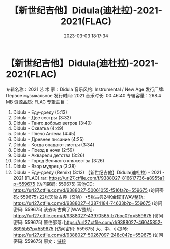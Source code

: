﻿---
title: 【新世纪吉他】Didula(迪杜拉)-2021-2021(FLAC)
date: 2023-03-03 18:17:34
categories: 古典音乐、新世纪、纯音雅乐
tags: 纯音雅乐
---
# 【新世纪吉他】Didula(迪杜拉)-2021-2021(FLAC)

专辑名称：2021
艺 术 家：Didula
音乐风格: Instrumental / New Age
发行厂牌: Первое музыкальное
发行时间: 2021
音乐时长: 00:46:40
专辑容量：268.4 MB
资源品质: FLAC
专辑曲目：
01. Didula - Еду-доеду (5:13)
02. Didula - Две сестры (3:32)
03. Didula - Танго добрых ветров (3:40)
04. Didula - Схватка (4:49)
05. Didula - Плечо Ангела (4:45)
06. Didula - Древнее писание (4:25)
07. Didula - Когда опадают листья (3:34)
08. Didula - Поезд в ночи (2:59)
09. Didula - Акварели детства (3:26)
10. Didula - Город Великого княжества (3:26)
11. Didula - Взор мудреца (3:38)
12. Didula - Еду-доеду (Remix) (3:13)
【新世纪吉他】Didula(迪杜拉) - 2021 - 2021 (FLAC).rar: https://url27.ctfile.com/f/9388027-816617736-a8955a?p=559675
(访问密码: 559675)
吉他CD: https://url27.ctfile.com/d/9388027-50061055-f516fa?p=559675
(访问密码: 559675)
22张天价古典（交响）+5张古典24K金碟][WAV整轨: https://url27.ctfile.com/d/9388027-43874184-74633b?p=559675
(访问密码: 559675)
该去听古典了[WAV整轨]: https://url27.ctfile.com/d/9388027-43970565-b7bbc0?p=559675
(访问密码: 559675)
原住部落: https://url27.ctfile.com/d/9388027-46045852-8695b5?p=559675
(访问密码: 559675)
大、中、小提琴: https://url27.ctfile.com/d/9388027-50267097-248c04?p=559675
(访问密码: 559675)
原文：[链接](https://blog.sina.com.cn/s/blog_1647c7e76010310y5.html)